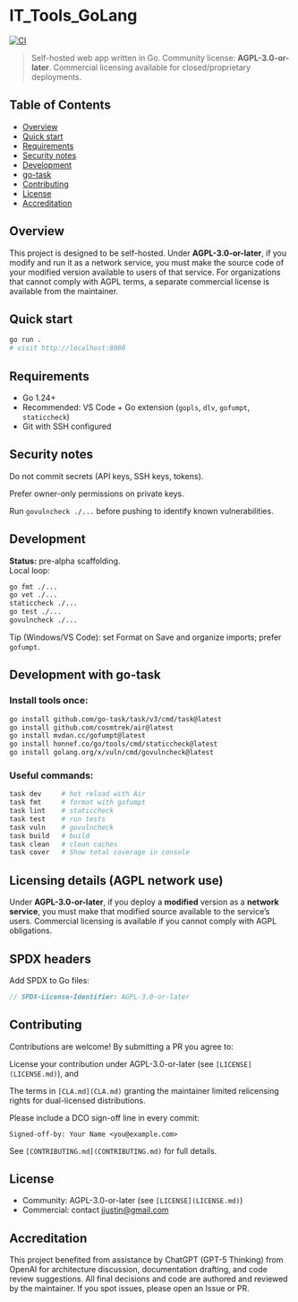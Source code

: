 # IT_Tools_GoLang

[![CI](https://github.com/jsdraven/IT_Tools_GoLang/actions/workflows/ci.yml/badge.svg)](https://github.com/jsdraven/IT_Tools_GoLang/actions/workflows/ci.yml)

> Self-hosted web app written in Go. Community license: **AGPL-3.0-or-later**. Commercial licensing available for closed/proprietary deployments.

## Table of Contents
- [Overview](#overview)
- [Quick start](#quick-start)
- [Requirements](#requirements)
- [Security notes](#security-notes)
- [Development](#development)
- [go-task](#development-with-go-task)
- [Contributing](#contributing)
- [License](#license)
- [Accreditation](#accreditation)


## Overview
This project is designed to be self-hosted. Under **AGPL-3.0-or-later**, if you modify and run it as a network service, you must make the source code of your modified version available to users of that service. For organizations that cannot comply with AGPL terms, a separate commercial license is available from the maintainer.

## Quick start
```bash
go run .
# visit http://localhost:8080
```

## Requirements
* Go 1.24+
* Recommended: VS Code + Go extension (`gopls`, `dlv`, `gofumpt`, `staticcheck`)
* Git with SSH configured

## Security notes
Do not commit secrets (API keys, SSH keys, tokens).

Prefer owner-only permissions on private keys.

Run `govulncheck ./...` before pushing to identify known vulnerabilities.

## Development
**Status:** pre-alpha scaffolding.  
Local loop:
```bash
go fmt ./...
go vet ./...
staticcheck ./...
go test ./...
govulncheck ./...
```
Tip (Windows/VS Code): set Format on Save and organize imports; prefer `gofumpt`.

## Development with go-task

### Install tools once:
```bash
go install github.com/go-task/task/v3/cmd/task@latest
go install github.com/cosmtrek/air@latest
go install mvdan.cc/gofumpt@latest
go install honnef.co/go/tools/cmd/staticcheck@latest
go install golang.org/x/vuln/cmd/govulncheck@latest
```
### Useful commands:
```bash
task dev     # hot reload with Air
task fmt     # format with gofumpt
task lint    # staticcheck
task test    # run tests
task vuln    # govulncheck
task build   # build
task clean   # clean caches
task cover   # Show total coverage in console
```

## Licensing details (AGPL network use)
Under **AGPL-3.0-or-later**, if you deploy a **modified** version as a **network service**, you must make that modified source available to the service’s users. Commercial licensing is available if you cannot comply with AGPL obligations.

## SPDX headers
Add SPDX to Go files:
```go
// SPDX-License-Identifier: AGPL-3.0-or-later
```

## Contributing
Contributions are welcome! By submitting a PR you agree to:

License your contribution under AGPL-3.0-or-later (see `[LICENSE](LICENSE.md)`), and

The terms in `[CLA.md](CLA.md)` granting the maintainer limited relicensing rights for dual-licensed distributions.

Please include a DCO sign-off line in every commit:
```Git
Signed-off-by: Your Name <you@example.com>
```
See `[CONTRIBUTING.md](CONTRIBUTING.md)` for full details.

## License
*    Community: AGPL-3.0-or-later (see `[LICENSE](LICENSE.md)`)
*    Commercial: contact [jjustin@gmail.com](mailto:jjustin@gmail.com)

## Accreditation
This project benefited from assistance by ChatGPT (GPT-5 Thinking) from OpenAI for architecture discussion, documentation drafting, and code review suggestions. All final decisions and code are authored and reviewed by the maintainer. If you spot issues, please open an Issue or PR.
